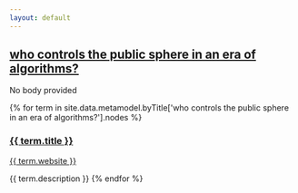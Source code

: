 ```yaml
---
layout: default
---
```

<style>
.initial-content {
  padding-left:5%;
  padding-right:25px;
}
</style>

## <a href='/_pages/embed?t=who controls the public sphere in an era of algorithms?'>who controls the public sphere in an era of algorithms?</a>

No body provided








{% for term in site.data.metamodel.byTitle['who controls the public sphere in an era of algorithms?'].nodes %}
### <a href='/_pages/embed?t={{ term.title }}'>{{ term.title }}</a>

<a href='{{ term.website }}'>{{ term.website }}</a>

{{ term.description }}
{% endfor %}
